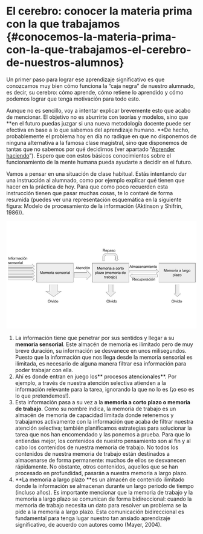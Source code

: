 # **El cerebro: conocer la materia prima con la que trabajamos** {#conocemos-la-materia-prima-con-la-que-trabajamos-el-cerebro-de-nuestros-alumnos}

Un primer paso para lograr ese aprendizaje significativo es que conozcamos muy bien cómo funciona la “caja negra” de nuestro alumnado, es decir, su cerebro: cómo aprende, cómo retiene lo aprendido y cómo podemos lograr que tenga motivación para todo esto.

Aunque no es sencillo, voy a intentar explicar brevemente esto que acabo de mencionar. El objetivo no es aburrirte con teorías y modelos, sino que **en el futuro puedas juzgar si una nueva metodología docente puede ser efectiva en base a lo que sabemos del aprendizaje humano. **De hecho, probablemente el problema hoy en día no radique en que no disponemos de ninguna alternativa a la famosa clase magistral, sino que disponemos de tantas que no sabemos por qué decidirnos \(ver apartado “[Aprender haciendo](aprender_haciendo/README.md)”\). Espero que con estos básicos conocimientos sobre el funcionamiento de la mente humana pueda ayudarte a decidir en el futuro.

Vamos a pensar en una situación de clase habitual. Estás intentando dar una instrucción al alumnado, como por ejemplo explicar qué tienen que hacer en la práctica de hoy. Para que como poco recuerden esta instrucción tienen que pasar muchas cosas, te lo contaré de forma resumida \(puedes ver una representación esquemática en la siguiente figura: Modelo de procesamiento de la información \(Aktinson y Shifrin, 1986\)\).

![](/assets/import.png)

1. La información tiene que penetrar por sus sentidos y llegar a su **memoria sensorial**. Este almacén de memoria es ilimitado pero de muy breve duración, su información se desvanece en unos milisegundos. Puesto que la información que nos llega desde la memoria sensorial es ilimitada, es necesario de alguna manera filtrar esa información para poder trabajar con ella. 
2. Ahí es donde entran en juego los** procesos atencionales**. Por ejemplo, a través de nuestra atención selectiva atienden a la información relevante para la tarea, ignorando la que no lo es \(¡o eso es lo que pretendemos!\).
3. Esta información pasa a su vez a la **memoria a corto plazo o memoria de trabajo**. Como su nombre indica, la memoria de trabajo es un almacén de memoria de capacidad limitada donde retenemos y trabajamos activamente con la información que acaba de filtrar nuestra atención selectiva; también planificamos estrategias para solucionar la tarea que nos han encomendado y las ponemos a prueba. Para que lo entiendas mejor, los contenidos de nuestro pensamiento son al fin y al cabo los contenidos de nuestra memoria de trabajo. No todos los contenidos de nuestra memoria de trabajo están destinados a almacenarse de forma permanente: muchos de ellos se desvanecen rápidamente. No obstante, otros contenidos, aquellos que se han procesado en profundidad, pasarán a nuestra memoria a largo plazo.
4. **La memoria a largo plazo **es un almacén de contenido ilimitado donde la información se almacenan durante un largo periodo de tiempo \(incluso años\). Es importante mencionar que la memoria de trabajo y la memoria a largo plazo se comunican de forma bidireccional: cuando la memoria de trabajo necesita un dato para resolver un problema se la pide a la memoria a largo plazo. Esta comunicación bidireccional es fundamental para tenga lugar nuestro tan ansiado aprendizaje significativo, de acuerdo con autores como \(Mayer, 2004\).

# 




